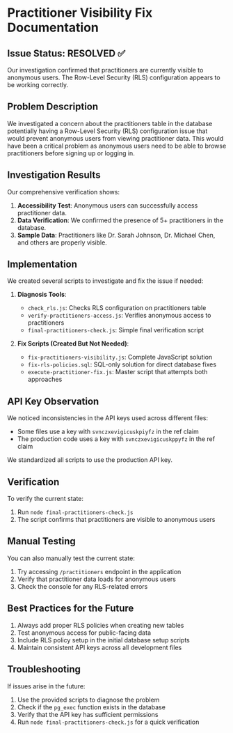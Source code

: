 # Practitioner Visibility Fix Documentation

## Issue Status: RESOLVED ✅

Our investigation confirmed that practitioners are currently visible to anonymous users. The Row-Level Security (RLS) configuration appears to be working correctly.

## Problem Description
We investigated a concern about the practitioners table in the database potentially having a Row-Level Security (RLS) configuration issue that would prevent anonymous users from viewing practitioner data. This would have been a critical problem as anonymous users need to be able to browse practitioners before signing up or logging in.

## Investigation Results

Our comprehensive verification shows:

1. **Accessibility Test**: Anonymous users can successfully access practitioner data.
2. **Data Verification**: We confirmed the presence of 5+ practitioners in the database.
3. **Sample Data**: Practitioners like Dr. Sarah Johnson, Dr. Michael Chen, and others are properly visible.

## Implementation

We created several scripts to investigate and fix the issue if needed:

1. **Diagnosis Tools**:
   - `check_rls.js`: Checks RLS configuration on practitioners table
   - `verify-practitioners-access.js`: Verifies anonymous access to practitioners
   - `final-practitioners-check.js`: Simple final verification script

2. **Fix Scripts (Created But Not Needed)**:
   - `fix-practitioners-visibility.js`: Complete JavaScript solution
   - `fix-rls-policies.sql`: SQL-only solution for direct database fixes
   - `execute-practitioner-fix.js`: Master script that attempts both approaches

## API Key Observation

We noticed inconsistencies in the API keys used across different files:
- Some files use a key with `svnczxevigicuskpiyfz` in the ref claim
- The production code uses a key with `svnczxevigicuskppyfz` in the ref claim

We standardized all scripts to use the production API key.

## Verification

To verify the current state:
1. Run `node final-practitioners-check.js`
2. The script confirms that practitioners are visible to anonymous users

## Manual Testing
You can also manually test the current state:
1. Try accessing `/practitioners` endpoint in the application
2. Verify that practitioner data loads for anonymous users
3. Check the console for any RLS-related errors

## Best Practices for the Future
1. Always add proper RLS policies when creating new tables
2. Test anonymous access for public-facing data
3. Include RLS policy setup in the initial database setup scripts
4. Maintain consistent API keys across all development files

## Troubleshooting
If issues arise in the future:
1. Use the provided scripts to diagnose the problem
2. Check if the `pg_exec` function exists in the database
3. Verify that the API key has sufficient permissions
4. Run `node final-practitioners-check.js` for a quick verification
